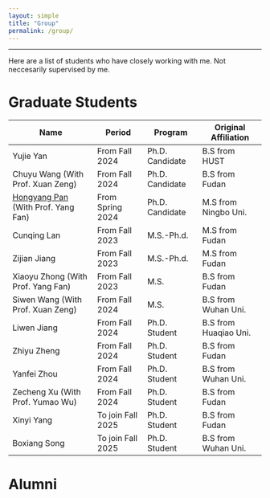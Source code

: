 ```yaml
---
layout: simple
title: "Group"
permalink: /group/
---
```


---
Here are a list of students who have closely working with me. Not neccesarily supervised by me.

Graduate Students
======

|     Name           | Period                   |    Program        | Original Affiliation                                           |
|--------------------|--------------------------|------------|-----------------------------------------------------------------------|
|  Yujie Yan                                      |    From Fall 2024       |    Ph.D. Candidate                 |    B.S from HUST                       |
|  Chuyu Wang (With Prof. Xuan Zeng)              |    From Fall 2024       |    Ph.D. Candidate                 |    B.S from Fudan                      |
|  [Hongyang Pan](https://panhomyoung.github.io) (With Prof. Yang Fan) |    From Spring 2024     |    Ph.D. Candidate                 |    M.S from Ningbo Uni.                |
|  Cunqing Lan                                    |    From Fall 2023       |    M.S.-Ph.d.                      |    M.S from Fudan                      |
|  Zijian Jiang                                   |    From Fall 2023       |    M.S.-Ph.d.                      |    M.S from Fudan                      |
|  Xiaoyu Zhong    (With Prof. Yang Fan)          |    From Fall 2023       |    M.S.                            |    B.S from Fudan                      |
|  Siwen Wang      (With Prof. Xuan Zeng)         |    From Fall 2024       |    M.S.                            |    B.S from Wuhan Uni.                 |
|  Liwen Jiang                                    |    From Fall 2024       |    Ph.D. Student                   |    B.S from Huaqiao Uni.               |
|  Zhiyu Zheng                                    |    From Fall 2024       |    Ph.D. Student                   |    B.S from Fudan                      |
|  Yanfei Zhou                                    |    From Fall 2024       |    Ph.D. Student                   |    B.S from Wuhan Uni.                 |
|  Zecheng Xu      (With Prof. Yumao Wu)          |    From Fall 2024       |    Ph.D. Student                   |    B.S from Fudan                      |
|  Xinyi Yang                                     |    To join Fall 2025    |    Ph.D. Student                   |    B.S from Fudan                      |
|  Boxiang Song                                   |    To join Fall 2025    |    Ph.D. Student                   |    B.S from Wuhan Uni.                 |


Alumni
======




<!-- Global site tag (gtag.js) - Google Analytics -->
<script async src="https://www.googletagmanager.com/gtag/js?id=UA-178663221-1"></script>
<script>
  window.dataLayer = window.dataLayer || [];
  function gtag(){dataLayer.push(arguments);}
  gtag('js', new Date());

  gtag('config', 'UA-178663221-1');
</script>


